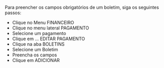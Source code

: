 Para preencher os campos obrigatórios de um boletim, siga os seguintes passos:

* Clique no Menu FINANCEIRO
* Clique no menu lateral PAGAMENTO
* Selecione um pagamento
* Clique em ... EDITAR PAGAMENTO
* Clique na aba BOLETINS
* Selecione um Boletim
* Preencha os campos
* Clique em ADICIONAR